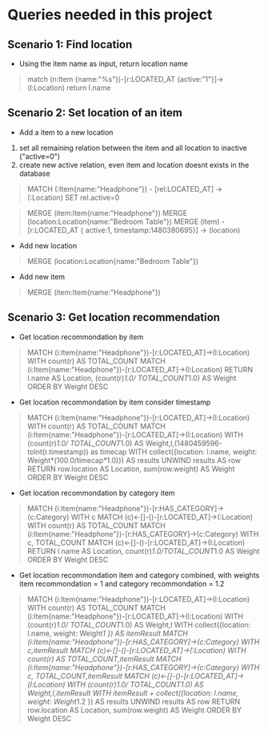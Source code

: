 # Queries needed in this project

## Scenario 1: Find location
* Using the item name as input, return location name
> match (n:Item {name:"%s"})-[r:LOCATED_AT {active:"1"}]->(l:Location) return l.name

## Scenario 2: Set location of an item
* Add a item to a new location
1. set all remaining relation between the item and all location to inactive ("active=0")
2. create new active relation, even item and location doesnt exists in the database

> MATCH (:Item{name:"Headphone"}) - [rel:LOCATED_AT] -> (:Location) SET rel.active=0

> MERGE (item:Item{name:"Headphone"}) MERGE (location:Location{name:"Bedroom Table"}) MERGE (item) - [r:LOCATED_AT { active:1, timestamp:1480380695}] -> (location)

* Add new location
> MERGE (location:Location{name:"Bedroom Table"})
* Add new item
> MERGE (item:Item{name:"Headphone"})

## Scenario 3: Get location recommendation
* Get location recommondation by item
> MATCH (i:Item{name:"Headphone"})-[r:LOCATED_AT]->(l:Location) 
WITH count(r) AS TOTAL_COUNT
MATCH (i:Item{name:"Headphone"})-[r:LOCATED_AT]->(l:Location) 
RETURN l.name AS Location, (count(r)*1.0/ TOTAL_COUNT*1.0) AS Weight
ORDER BY Weight DESC

* Get location recommondation by item consider timestamp
> MATCH (i:Item{name:"Headphone"})-[r:LOCATED_AT]->(l:Location) 
WITH count(r) AS TOTAL_COUNT
MATCH (i:Item{name:"Headphone"})-[r:LOCATED_AT]->(l:Location) 
WITH (count(r)*1.0/ TOTAL_COUNT*1.0) AS Weight,l,(1480459596-toInt(r.timestamp)) as timecap
WITH collect({location: l.name, weight: Weight*(100.0/timecap*1.0)}) AS results
UNWIND results AS row
RETURN row.location AS Location, sum(row.weight) AS Weight
ORDER BY Weight DESC

* Get location recommondation by category item
> MATCH (i:Item{name:"Headphone"})-[r:HAS_CATEGORY]->(c:Category) 
WITH c
MATCH (c)<-[]-()-[r:LOCATED_AT]->(:Location) 
WITH count(r) AS TOTAL_COUNT
MATCH (i:Item{name:"Headphone"})-[r:HAS_CATEGORY]->(c:Category) 
WITH c, TOTAL_COUNT
MATCH (c)<-[]-()-[r:LOCATED_AT]->(l:Location) 
RETURN l.name AS Location, count(r)*1.0/TOTAL_COUNT*1.0 AS Weight
ORDER BY Weight DESC

* Get location recommondation item and category combined, with weights item recommondation = 1 and category recommondation = 1.2
> MATCH (i:Item{name:"Headphone"})-[r:LOCATED_AT]->(l:Location) 
WITH count(r) AS TOTAL_COUNT
MATCH (i:Item{name:"Headphone"})-[r:LOCATED_AT]->(l:Location) 
WITH (count(r)*1.0/ TOTAL_COUNT*1.0) AS Weight,l
WITH collect({location: l.name, weight: Weight*1 }) AS itemResult
> MATCH (i:Item{name:"Headphone"})-[r:HAS_CATEGORY]->(c:Category) 
WITH c,itemResult
MATCH (c)<-[]-()-[r:LOCATED_AT]->(:Location) 
WITH count(r) AS TOTAL_COUNT,itemResult
MATCH (i:Item{name:"Headphone"})-[r:HAS_CATEGORY]->(c:Category) 
WITH c, TOTAL_COUNT,itemResult
MATCH (c)<-[]-()-[r:LOCATED_AT]->(l:Location) 
WITH (count(r)*1.0/ TOTAL_COUNT*1.0) AS Weight,l,itemResult
WITH itemResult + collect({location: l.name, weight: Weight*1.2 }) AS results
UNWIND results AS row
RETURN row.location AS Location, sum(row.weight) AS Weight
ORDER BY Weight DESC
